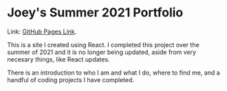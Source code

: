 # Joey's Summer 2021 Portfolio

Link: [GitHub Pages Link](https://jah01.github.io/portfolio2v2/).

This is a site I created using React. I completed this project over the summer of 2021 and it is no longer being updated, aside from very necesary things, like React updates.

There is an introduction to who I am and what I do, where to find me, and a handful of coding projects I have completed.
